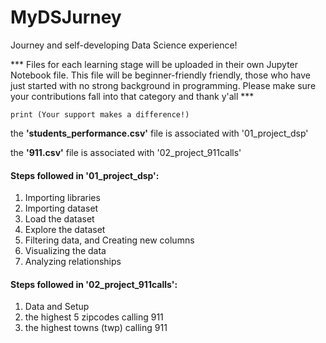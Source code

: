# MyDSJurney
Journey and self-developing Data Science experience! 

*** Files for each learning stage will be uploaded in their own Jupyter Notebook file. 
    This file will be beginner-friendly friendly, those who have just started with no strong background in programming.
    Please make sure your contributions fall into that category and thank y'all ***
    
    print (Your support makes a difference!)
    
    
the **'students_performance.csv'** file is associated with '01_project_dsp'

the **'911.csv'** file is associated with '02_project_911calls'

#### Steps followed in '01_project_dsp':

1. Importing libraries
2. Importing dataset
3. Load the dataset
4. Explore the dataset
5. Filtering data, and Creating new columns
6. Visualizing the data
7. Analyzing relationships


#### Steps followed in '02_project_911calls':
1. Data and Setup
2. the highest 5 zipcodes calling 911
3. the highest towns (twp) calling 911

